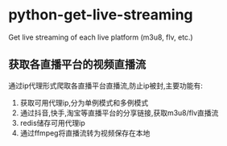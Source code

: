 # python-get-live-streaming
Get live streaming of each live platform (m3u8, flv, etc.)

## 获取各直播平台的视频直播流
通过ip代理形式爬取各直播平台直播流,防止ip被封,主要功能有:
1. 获取可用代理ip,分为单例模式和多例模式
2. 通过抖音,快手,淘宝等直播平台的分享链接,获取m3u8/flv直播流
3. redis储存可用代理ip
4. 通过ffmpeg将直播流转为视频保存在本地

